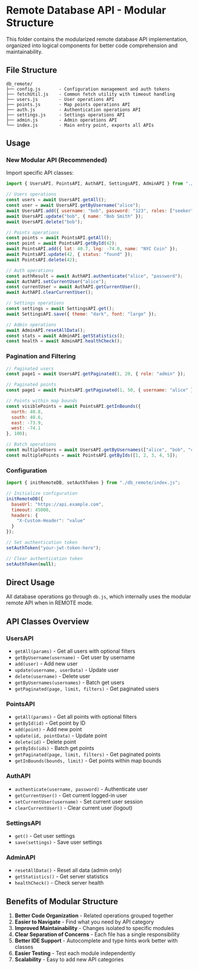# Remote Database API - Modular Structure

This folder contains the modularized remote database API implementation, organized into logical components for better code comprehension and maintainability.

## File Structure

```
db_remote/
├── config.js       - Configuration management and auth tokens
├── fetchUtil.js    - Common fetch utility with timeout handling
├── users.js        - User operations API
├── points.js       - Map points operations API
├── auth.js         - Authentication operations API
├── settings.js     - Settings operations API
├── admin.js        - Admin operations API
└── index.js        - Main entry point, exports all APIs
```

## Usage

### New Modular API (Recommended)

Import specific API classes:

```javascript
import { UsersAPI, PointsAPI, AuthAPI, SettingsAPI, AdminAPI } from "./db_remote/index.js";

// Users operations
const users = await UsersAPI.getAll();
const user = await UsersAPI.getByUsername("alice");
await UsersAPI.add({ username: "bob", password: "123", roles: ["seeker"] });
await UsersAPI.update("bob", { name: "Bob Smith" });
await UsersAPI.delete("bob");

// Points operations
const points = await PointsAPI.getAll();
const point = await PointsAPI.getById(42);
await PointsAPI.add({ lat: 40.7, lng: -74.0, name: "NYC Coin" });
await PointsAPI.update(42, { status: "found" });
await PointsAPI.delete(42);

// Auth operations
const authResult = await AuthAPI.authenticate("alice", "password");
await AuthAPI.setCurrentUser("alice");
const currentUser = await AuthAPI.getCurrentUser();
await AuthAPI.clearCurrentUser();

// Settings operations
const settings = await SettingsAPI.get();
await SettingsAPI.save({ theme: "dark", font: "large" });

// Admin operations
await AdminAPI.resetAllData();
const stats = await AdminAPI.getStatistics();
const health = await AdminAPI.healthCheck();
```

### Pagination and Filtering

```javascript
// Paginated users
const page1 = await UsersAPI.getPaginated(1, 20, { role: "admin" });

// Paginated points
const page1 = await PointsAPI.getPaginated(1, 50, { username: "alice" });

// Points within map bounds
const visiblePoints = await PointsAPI.getInBounds({
  north: 40.8,
  south: 40.6,
  east: -73.9,
  west: -74.1
}, 100);

// Batch operations
const multipleUsers = await UsersAPI.getByUsernames(["alice", "bob", "charlie"]);
const multiplePoints = await PointsAPI.getByIds([1, 2, 3, 4, 5]);
```

### Configuration

```javascript
import { initRemoteDB, setAuthToken } from "./db_remote/index.js";

// Initialize configuration
initRemoteDB({
  baseUrl: "https://api.example.com",
  timeout: 45000,
  headers: {
    "X-Custom-Header": "value"
  }
});

// Set authentication token
setAuthToken("your-jwt-token-here");

// Clear authentication token
setAuthToken(null);
```

## Direct Usage

All database operations go through `db.js`, which internally uses the modular remote API when in REMOTE mode.

## API Classes Overview

### UsersAPI
- `getAll(params)` - Get all users with optional filters
- `getByUsername(username)` - Get user by username
- `add(user)` - Add new user
- `update(username, userData)` - Update user
- `delete(username)` - Delete user
- `getByUsernames(usernames)` - Batch get users
- `getPaginated(page, limit, filters)` - Get paginated users

### PointsAPI
- `getAll(params)` - Get all points with optional filters
- `getById(id)` - Get point by ID
- `add(point)` - Add new point
- `update(id, pointData)` - Update point
- `delete(id)` - Delete point
- `getByIds(ids)` - Batch get points
- `getPaginated(page, limit, filters)` - Get paginated points
- `getInBounds(bounds, limit)` - Get points within map bounds

### AuthAPI
- `authenticate(username, password)` - Authenticate user
- `getCurrentUser()` - Get current logged-in user
- `setCurrentUser(username)` - Set current user session
- `clearCurrentUser()` - Clear current user (logout)

### SettingsAPI
- `get()` - Get user settings
- `save(settings)` - Save user settings

### AdminAPI
- `resetAllData()` - Reset all data (admin only)
- `getStatistics()` - Get server statistics
- `healthCheck()` - Check server health

## Benefits of Modular Structure

1. **Better Code Organization** - Related operations grouped together
2. **Easier to Navigate** - Find what you need by API category
3. **Improved Maintainability** - Changes isolated to specific modules
4. **Clear Separation of Concerns** - Each file has a single responsibility
5. **Better IDE Support** - Autocomplete and type hints work better with classes
6. **Easier Testing** - Test each module independently
7. **Scalability** - Easy to add new API categories
